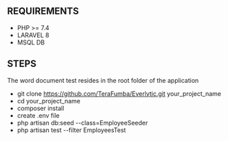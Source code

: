 ## REQUIREMENTS
 - PHP  >= 7.4
 - LARAVEL 8
 - MSQL DB

## STEPS

The word document test resides in the root folder of the application

- git clone https://github.com/TeraFumba/Everlytic.git your_project_name
- cd your_project_name
- composer install
- create .env file 
- php artisan db:seed --class=EmployeeSeeder
- php artisan test --filter EmployeesTest

